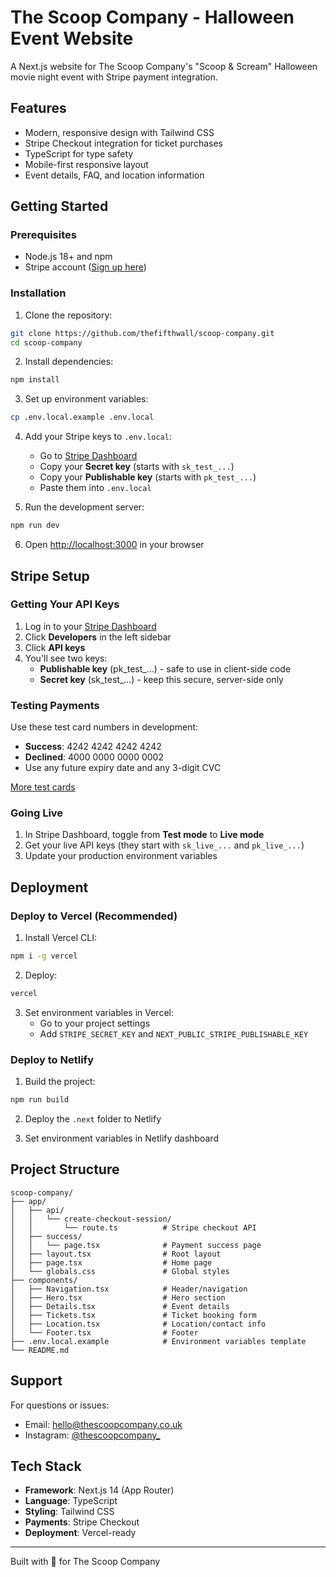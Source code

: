 # The Scoop Company - Halloween Event Website

A Next.js website for The Scoop Company's "Scoop & Scream" Halloween movie night event with Stripe payment integration.

## Features

- Modern, responsive design with Tailwind CSS
- Stripe Checkout integration for ticket purchases
- TypeScript for type safety
- Mobile-first responsive layout
- Event details, FAQ, and location information

## Getting Started

### Prerequisites

- Node.js 18+ and npm
- Stripe account ([Sign up here](https://dashboard.stripe.com/register))

### Installation

1. Clone the repository:
```bash
git clone https://github.com/thefifthwall/scoop-company.git
cd scoop-company
```

2. Install dependencies:
```bash
npm install
```

3. Set up environment variables:
```bash
cp .env.local.example .env.local
```

4. Add your Stripe keys to `.env.local`:
   - Go to [Stripe Dashboard](https://dashboard.stripe.com/apikeys)
   - Copy your **Secret key** (starts with `sk_test_...`)
   - Copy your **Publishable key** (starts with `pk_test_...`)
   - Paste them into `.env.local`

5. Run the development server:
```bash
npm run dev
```

6. Open [http://localhost:3000](http://localhost:3000) in your browser

## Stripe Setup

### Getting Your API Keys

1. Log in to your [Stripe Dashboard](https://dashboard.stripe.com)
2. Click **Developers** in the left sidebar
3. Click **API keys**
4. You'll see two keys:
   - **Publishable key** (pk_test_...) - safe to use in client-side code
   - **Secret key** (sk_test_...) - keep this secure, server-side only

### Testing Payments

Use these test card numbers in development:
- **Success**: 4242 4242 4242 4242
- **Declined**: 4000 0000 0000 0002
- Use any future expiry date and any 3-digit CVC

[More test cards](https://stripe.com/docs/testing)

### Going Live

1. In Stripe Dashboard, toggle from **Test mode** to **Live mode**
2. Get your live API keys (they start with `sk_live_...` and `pk_live_...`)
3. Update your production environment variables

## Deployment

### Deploy to Vercel (Recommended)

1. Install Vercel CLI:
```bash
npm i -g vercel
```

2. Deploy:
```bash
vercel
```

3. Set environment variables in Vercel:
   - Go to your project settings
   - Add `STRIPE_SECRET_KEY` and `NEXT_PUBLIC_STRIPE_PUBLISHABLE_KEY`

### Deploy to Netlify

1. Build the project:
```bash
npm run build
```

2. Deploy the `.next` folder to Netlify

3. Set environment variables in Netlify dashboard

## Project Structure

```
scoop-company/
├── app/
│   ├── api/
│   │   └── create-checkout-session/
│   │       └── route.ts          # Stripe checkout API
│   ├── success/
│   │   └── page.tsx              # Payment success page
│   ├── layout.tsx                # Root layout
│   ├── page.tsx                  # Home page
│   └── globals.css               # Global styles
├── components/
│   ├── Navigation.tsx            # Header/navigation
│   ├── Hero.tsx                  # Hero section
│   ├── Details.tsx               # Event details
│   ├── Tickets.tsx               # Ticket booking form
│   ├── Location.tsx              # Location/contact info
│   └── Footer.tsx                # Footer
├── .env.local.example            # Environment variables template
└── README.md
```

## Support

For questions or issues:
- Email: hello@thescoopcompany.co.uk
- Instagram: [@thescoopcompany_](https://instagram.com/thescoopcompany_)

## Tech Stack

- **Framework**: Next.js 14 (App Router)
- **Language**: TypeScript
- **Styling**: Tailwind CSS
- **Payments**: Stripe Checkout
- **Deployment**: Vercel-ready

---

Built with 🍨 for The Scoop Company
